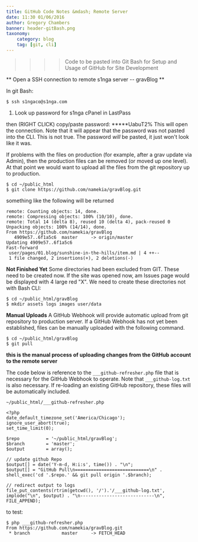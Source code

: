 ```yaml
---
title: GitHub Code Notes &mdash; Remote Server
date: 11:30 01/06/2016
author: Gregory Chambers
banner: header-gitBash.png
taxonomy:
    category: blog
    tag: [git, cli]
---
```


>>>> Code to be pasted into Git Bash for Setup and Usage of GitHub for Site Development

** Open a SSH connection to remote s1nga server -- gravBlog **

In git Bash:

`$ ssh s1ngaco@s1nga.com`

1. Look up password for s1nga cPanel in LastPass

then (RIGHT CLICK) copy/paste password: *****UabuT2%
This will open the connection. Note that it will appear that the password was not pasted into the CLI. This is not true. The password _will_ be pasted, it just won't look like it was.

If problems with the files on production (for example, after a grav update via Admin), then the production files can be removed (or moved up one level). At that point we would want to upload all the files from the git repository up to production.

```markup
$ cd ~/public_html
$ git clone https://github.com/namekia/gravBlog.git
```

something like the following will be returned

```
remote: Counting objects: 14, done.
remote: Compressing objects: 100% (10/10), done.
remote: Total 14 (delta 8), reused 10 (delta 4), pack-reused 0
Unpacking objects: 100% (14/14), done.
From https://github.com/namekia/gravBlog
   4909e57..6f1a5c6  master     -> origin/master
Updating 4909e57..6f1a5c6
Fast-forward
 user/pages/01.blog/sunshine-in-the-hills/item.md | 4 ++--
 1 file changed, 2 insertions(+), 2 deletions(-)
```
**Not Finished Yet**
Some directories had been excluded from GIT. These need to be created now. If the site was opened now, am Issues page would be displayed with 4 large red "X".  We need to create these directories not with Bash CLI:

```
$ cd ~/public_html/gravBlog
$ mkdir assets logs images user/data
```
**Manual Uploads**
A GitHub Webhook will provide automatic upload from git repository to production server. If a GitHub Webhook has not yet been established, files can be manually uploaded with the following command.

```
$ cd ~/public_html/gravBlog
$ git pull
```
**this is the manual process of uploading changes from the GitHub account to the remote server**

The code below is reference to the `___github-refresher.php` file that is necessary for the GitHub Webhook to operate. Note that `___github-log.txt` is also necessary. If re-loading an existing GitHub repository, these files will be automatically included.
```
~/public_html/___github-refresher.php
```

```
<?php
date_default_timezone_set('America/Chicago');
ignore_user_abort(true);
set_time_limit(0);

$repo          = '~/public_html/gravBlog';
$branch        = 'master';
$output        = array();

// update github Repo
$output[] = date('Y-m-d, H:i:s', time()) . "\n";
$output[] = "GitHub Pull\n============================\n" . shell_exec('cd '.$repo.' && git pull origin '.$branch);

// redirect output to logs
file_put_contents(rtrim(getcwd(), '/').'/___github-log.txt', implode("\n", $output) . "\n----------------------------\n", FILE_APPEND);
```

to test:

```
$ php ___github-refresher.php
From https://github.com/namekia/gravBlog.git
 * branch            master     -> FETCH_HEAD
```
